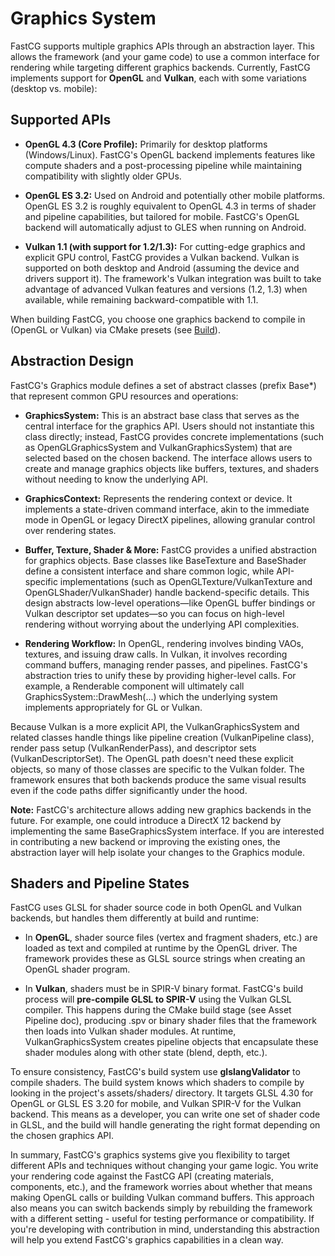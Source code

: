 Graphics System
===============

FastCG supports multiple graphics APIs through an abstraction layer. This allows the framework (and your game code) to use a common interface for rendering while targeting different graphics backends. Currently, FastCG implements support for **OpenGL** and **Vulkan**, each with some variations (desktop vs. mobile):

Supported APIs
--------------

*   **OpenGL 4.3 (Core Profile):** Primarily for desktop platforms (Windows/Linux). FastCG's OpenGL backend implements features like compute shaders and a post-processing pipeline while maintaining compatibility with slightly older GPUs.
    
*   **OpenGL ES 3.2:** Used on Android and potentially other mobile platforms. OpenGL ES 3.2 is roughly equivalent to OpenGL 4.3 in terms of shader and pipeline capabilities, but tailored for mobile. FastCG's OpenGL backend will automatically adjust to GLES when running on Android.
    
*   **Vulkan 1.1 (with support for 1.2/1.3):** For cutting-edge graphics and explicit GPU control, FastCG provides a Vulkan backend. Vulkan is supported on both desktop and Android (assuming the device and drivers support it). The framework's Vulkan integration was built to take advantage of advanced Vulkan features and versions (1.2, 1.3) when available, while remaining backward-compatible with 1.1.
    

When building FastCG, you choose one graphics backend to compile in (OpenGL or Vulkan) via CMake presets (see [Build](./build.md)).

Abstraction Design
------------------

FastCG's Graphics module defines a set of abstract classes (prefix Base\*) that represent common GPU resources and operations:

*   **GraphicsSystem:** This is an abstract base class that serves as the central interface for the graphics API. Users should not instantiate this class directly; instead, FastCG provides concrete implementations (such as OpenGLGraphicsSystem and VulkanGraphicsSystem) that are selected based on the chosen backend. The interface allows users to create and manage graphics objects like buffers, textures, and shaders without needing to know the underlying API.
    
*   **GraphicsContext:** Represents the rendering context or device. It implements a state-driven command interface, akin to the immediate mode in OpenGL or legacy DirectX pipelines, allowing granular control over rendering states.
    
* **Buffer, Texture, Shader & More:** FastCG provides a unified abstraction for graphics objects. Base classes like BaseTexture and BaseShader define a consistent interface and share common logic, while API-specific implementations (such as OpenGLTexture/VulkanTexture and OpenGLShader/VulkanShader) handle backend-specific details. This design abstracts low-level operations—like OpenGL buffer bindings or Vulkan descriptor set updates—so you can focus on high-level rendering without worrying about the underlying API complexities.
    
*   **Rendering Workflow:** In OpenGL, rendering involves binding VAOs, textures, and issuing draw calls. In Vulkan, it involves recording command buffers, managing render passes, and pipelines. FastCG's abstraction tries to unify these by providing higher-level calls. For example, a Renderable component will ultimately call GraphicsSystem::DrawMesh(...) which the underlying system implements appropriately for GL or Vulkan.


Because Vulkan is a more explicit API, the VulkanGraphicsSystem and related classes handle things like pipeline creation (VulkanPipeline class), render pass setup (VulkanRenderPass), and descriptor sets (VulkanDescriptorSet). The OpenGL path doesn't need these explicit objects, so many of those classes are specific to the Vulkan folder. The framework ensures that both backends produce the same visual results even if the code paths differ significantly under the hood.
    

**Note:** FastCG's architecture allows adding new graphics backends in the future. For example, one could introduce a DirectX 12 backend by implementing the same BaseGraphicsSystem interface. If you are interested in contributing a new backend or improving the existing ones, the abstraction layer will help isolate your changes to the Graphics module.


Shaders and Pipeline States
---------------------------

FastCG uses GLSL for shader source code in both OpenGL and Vulkan backends, but handles them differently at build and runtime:

*   In **OpenGL**, shader source files (vertex and fragment shaders, etc.) are loaded as text and compiled at runtime by the OpenGL driver. The framework provides these as GLSL source strings when creating an OpenGL shader program.
    
*   In **Vulkan**, shaders must be in SPIR-V binary format. FastCG's build process will **pre-compile GLSL to SPIR-V** using the Vulkan GLSL compiler. This happens during the CMake build stage (see Asset Pipeline doc), producing .spv or binary shader files that the framework then loads into Vulkan shader modules. At runtime, VulkanGraphicsSystem creates pipeline objects that encapsulate these shader modules along with other state (blend, depth, etc.).
    

To ensure consistency, FastCG's build system use **glslangValidator** to compile shaders. The build system knows which shaders to compile by looking in the project's assets/shaders/ directory. It targets GLSL 4.30 for OpenGL or GLSL ES 3.20 for mobile, and Vulkan SPIR-V for the Vulkan backend. This means as a developer, you can write one set of shader code in GLSL, and the build will handle generating the right format depending on the chosen graphics API.

In summary, FastCG's graphics systems give you flexibility to target different APIs and techniques without changing your game logic. You write your rendering code against the FastCG API (creating materials, components, etc.), and the framework worries about whether that means making OpenGL calls or building Vulkan command buffers. This approach also means you can switch backends simply by rebuilding the framework with a different setting - useful for testing performance or compatibility. If you're developing with contribution in mind, understanding this abstraction will help you extend FastCG's graphics capabilities in a clean way.
